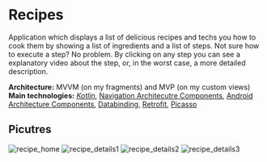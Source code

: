# Recipes
Application which displays a list of delicious recipes and techs you how to cook them by showing a list of ingredients and a list of steps. Not sure how to execute a step? No problem. By clicking on any step you can see a explanatory video about the step, or, in the worst case, a more detailed description.

<b>Architecture:</b> MVVM (on my fragments) and MVP (on my custom views)</br>
<b>Main technologies:</b> [<i>Kotlin</i>](https://kotlinlang.org/), [Navigation Architecutre Components](https://developer.android.com/guide/navigation/navigation-getting-started), [Android Architecture Components](https://developer.android.com/topic/libraries/architecture), [Databinding](https://developer.android.com/topic/libraries/data-binding), [Retrofit](https://square.github.io/retrofit/), [Picasso](https://square.github.io/picasso/)

## Picutres
![recipe_home](https://user-images.githubusercontent.com/6085389/50024087-66521e80-ffc8-11e8-8211-60889e8a804a.png)
![recipe_details1](https://user-images.githubusercontent.com/6085389/50024080-65b98800-ffc8-11e8-9334-43d7d22dbe85.png)
![recipe_details2](https://user-images.githubusercontent.com/6085389/50024082-65b98800-ffc8-11e8-84e7-f691d78d6399.png)
![recipe_details3](https://user-images.githubusercontent.com/6085389/50024083-65b98800-ffc8-11e8-8163-3c18179f5d84.png)

